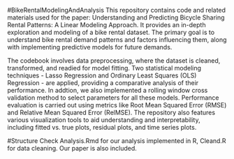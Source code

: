 #BikeRentalModelingAndAnalysis
This repository contains code and related materials used for the paper: Understanding and Predicting Bicycle Sharing Rental Patterns: A Linear Modeling Approach. It provides an in-depth exploration and modeling of a bike rental dataset. The primary goal is to understand bike rental demand patterns and factors influencing them, along with implementing predictive models for future demands.

The codebook involves data preprocessing, where the dataset is cleaned, transformed, and readied for model fitting. Two statistical modeling techniques - Lasso Regression and Ordinary Least Squares (OLS) Regression - are applied, providing a comparative analysis of their performance. In addtion, we also implemented a rolling window cross validation method to select parameters for all these models. Performance evaluation is carried out using metrics like Root Mean Squared Error (RMSE) and Relative Mean Squared Error (RelMSE). The repository also features various visualization tools to aid understanding and interpretability, including fitted vs. true plots, residual plots, and time series plots.

#Structure
Check Analysis.Rmd for our analysis implemented in R, Cleand.R for data cleaning. Our paper is also included.

